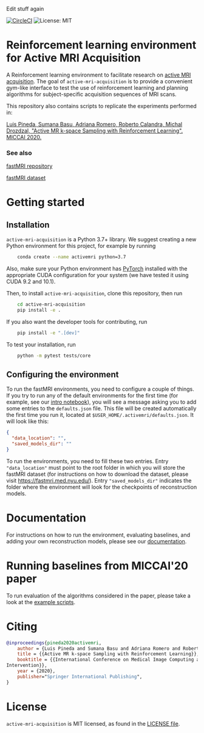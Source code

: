 
Edit stuff again
  
  [![CircleCI](https://circleci.com/gh/facebookresearch/active-mri-acquisition/tree/master.svg?style=svg&circle-token=23a90ca66ff4c99cc0333b1f3ab46298bc5f3ec5)](https://circleci.com/gh/facebookresearch/active-mri-acquisition/tree/master) ![License: MIT](https://img.shields.io/badge/License-MIT-green.svg)



# Reinforcement learning environment for Active MRI Acquisition

A Reinforcement learning environment to facilitate research on 
[active MRI acquisition](https://openaccess.thecvf.com/content_CVPR_2019/papers/Zhang_Reducing_Uncertainty_in_Undersampled_MRI_Reconstruction_With_Active_Acquisition_CVPR_2019_paper.pdf). 
The goal of `active-mri-acquisition` is to provide a convenient gym-like interface to test
the use of reinforcement learning and planning algorithms for subject-specific acquisition 
sequences of MRI scans. 

This repository also contains scripts to replicate the experiments performed in:

 
[Luis Pineda, Sumana Basu, Adriana Romero, Roberto Calandra, Michal Drozdzal, 
"Active MR k-space Sampling with Reinforcement Learning". MICCAI 2020.](https://arxiv.org/pdf/2007.10469.pdf)

### See also

[fastMRI repository](https://github.com/facebookresearch/fastMRI)

[fastMRI dataset](http://fastmri.med.nyu.edu/)

# Getting started

## Installation
`active-mri-acquisition` is a Python 3.7+ library. We suggest creating a new Python environment 
for this project, for example by running

```bash
    conda create --name activemri python=3.7
```

Also, make sure your Python environment 
has [PyTorch](https://pytorch.org/) installed with the appropriate CUDA configuration 
for your system (we have tested it using CUDA 9.2 and 10.1). 

Then, to install `active-mri-acquisition`, clone this repository, then run

```bash
    cd active-mri-acquisition
    pip install -e .
```

If you also want the developer tools for contributing, run

```bash
    pip install -e ".[dev]"
```

To test your installation, run

```bash
    python -m pytest tests/core
```

## Configuring the environment
To run the fastMRI environments, you need to configure a couple of things. If you try to run any of the
default environments for the first time (for example, see our [intro notebook](https://github.com/facebookresearch/active-mri-acquisition/blob/master/docs/notebooks/miccai_example.ipynb)), 
you will see a message asking you to add some entries to the `defaults.json` file. This file will
be created automatically the first time you run it, located at `$USER_HOME/.activemri/defaults.json`.
It will look like this:
```json
{
  "data_location": "",
  "saved_models_dir": ""
}
```
To run the environments, you need to fill these two entries. Entry `"data_location"` must point to 
the root folder in which you will store the fastMRI dataset (for instructions on how to download 
the dataset, please visit https://fastmri.med.nyu.edu/). Entry `"saved_models_dir"` indicates the 
folder where the environment will look for the checkpoints of reconstruction models.

# Documentation
For instructions on how to run the environment, evaluating baselines, and adding your own 
reconstruction models, please see our [documentation](https://facebookresearch.github.io/active-mri-acquisition/index.html).

# Running baselines from MICCAI'20 paper
To run evaluation of the algorithms considered in the paper, please take a look at the [example
scripts](examples).

# Citing
```bibtex
@inproceedings{pineda2020activemri,
    author = {Luis Pineda and Sumana Basu and Adriana Romero and Roberto Calandra and Michal Drozdzal},
    title = {{Active MR k-space Sampling with Reinforcement Learning}},
    booktitle = {{International Conference on Medical Image Computing and Computer-Assisted
Intervention}},
    year = {2020},
    publisher="Springer International Publishing",
}
```

# License

`active-mri-acquisition` is MIT licensed, as found in the 
[LICENSE file](https://github.com/facebookresearch/active-mri-acquisition/blob/master/LICENSE).
